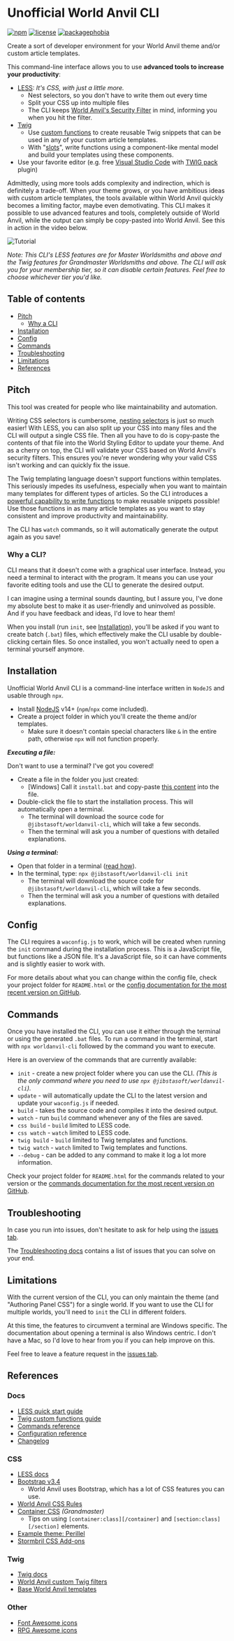 # Unofficial World Anvil CLI

[![npm](https://badgen.net/npm/v/@jibstasoft/worldanvil-cli)](https://www.npmjs.com/package/@jibstasoft/worldanvil-cli)
[![license](https://badgen.net/npm/license/@jibstasoft/worldanvil-cli)](https://github.com/JibstaMan/worldanvil-cli/blob/main/LICENSE)
[![packagephobia](https://badgen.net/packagephobia/install/@jibstasoft/worldanvil-cli)](https://packagephobia.com/result?p=@jibstasoft/worldanvil-cli)

Create a sort of developer environment for your World Anvil theme and/or custom article templates.

This command-line interface allows you to use **advanced tools to increase your productivity**:
- [LESS](./docs/less.md): _It's CSS, with just a little more._
  - Nest selectors, so you don't have to write them out every time
  - Split your CSS up into multiple files
  - The CLI keeps [World Anvil's Security Filter](https://www.worldanvil.com/w/WorldAnvilCodex/a/css#security) in mind, informing you when you hit the filter.
- [Twig](https://twig.symfony.com/doc/3.x/templates.html)
  - Use [custom functions](./docs/twig.md) to create reusable Twig snippets that can be used in any of your custom article templates.
  - With "[slots](./docs/twig.md#slots-twig-template-as-parameter)", write functions using a component-like mental model and build your templates using these components.
- Use your favorite editor (e.g. free [Visual Studio Code](https://code.visualstudio.com/) with [TWIG pack](https://marketplace.visualstudio.com/items?itemName=bajdzis.vscode-twig-pack) plugin)

Admittedly, using more tools adds complexity and indirection, which is definitely a trade-off. When your theme grows, or you have ambitious ideas with custom article templates, the tools available within World Anvil quickly becomes a limiting factor, maybe even demotivating. This CLI makes it possible to use advanced features and tools, completely outside of World Anvil, while the output can simply be copy-pasted into World Anvil. See this in action in the video below.

![Tutorial](./docs/tutorial.gif)

_Note: This CLI's LESS features are for Master Worldsmiths and above and the Twig features for Grandmaster Worldsmiths and above. The CLI will ask you for your membership tier, so it can disable certain features. Feel free to choose whichever tier you'd like._

## Table of contents
- [Pitch](#pitch)
  - [Why a CLI](#why-a-cli)
- [Installation](#installation)
- [Config](#config)
- [Commands](#commands)
- [Troubleshooting](#troubleshooting)
- [Limitations](#limitations)
- [References](#references)

## Pitch

This tool was created for people who like maintainability and automation.

Writing CSS selectors is cumbersome, [nesting selectors](./docs/less.md) is just so much easier! With LESS, you can also split up your CSS into many files and the CLI will output a single CSS file. Then all you have to do is copy-paste the contents of that file into the World Styling Editor to update your theme. And as a cherry on top, the CLI will validate your CSS based on World Anvil's security filters. This ensures you're never wondering why your valid CSS isn't working and can quickly fix the issue.

The Twig templating language doesn't support functions within templates. This seriously impedes its usefulness, especially when you want to maintain many templates for different types of articles. So the CLI introduces a [powerful capability to write functions](./docs/twig.md) to make reusable snippets possible! Use those functions in as many article templates as you want to stay consistent and improve productivity and maintainability.

The CLI has `watch` commands, so it will automatically generate the output again as you save!

### Why a CLI?

CLI means that it doesn't come with a graphical user interface. Instead, you need a terminal to interact with the program. It means you can use your favorite editing tools and use the CLI to generate the desired output.

I can imagine using a terminal sounds daunting, but I assure you, I've done my absolute best to make it as user-friendly and uninvolved as possible. And if you have feedback and ideas, I'd love to hear them!

When you install (run `init`, see [Installation](#installation)), you'll be asked if you want to create batch (`.bat`) files, which effectively make the CLI usable by double-clicking certain files. So once installed, you won't actually need to open a terminal yourself anymore.

## Installation

Unofficial World Anvil CLI is a command-line interface written in `NodeJS` and usable through `npx`.
- Install [NodeJS](https://nodejs.org/en/) v14+ (`npm`/`npx` come included).
- Create a project folder in which you'll create the theme and/or templates.
  - Make sure it doesn't contain special characters like `&` in the entire path, otherwise `npx` will not function properly.

___Executing a file:___

Don't want to use a terminal? I've got you covered!
- Create a file in the folder you just created:
  - [Windows] Call it `install.bat` and copy-paste [this content](https://raw.githubusercontent.com/JibstaMan/worldanvil-cli/main/assets/install.bat) into the file.
- Double-click the file to start the installation process. This will automatically open a terminal.
  - The terminal will download the source code for `@jibstasoft/worldanvil-cli`, which will take a few seconds.
  - Then the terminal will ask you a number of questions with detailed explanations.

___Using a terminal:___
- Open that folder in a terminal ([read how](./docs/terminal.md#opening-a-terminal)).
- In the terminal, type: `npx @jibstasoft/worldanvil-cli init`
  - The terminal will download the source code for `@jibstasoft/worldanvil-cli`, which will take a few seconds.
  - Then the terminal will ask you a number of questions with detailed explanations.

## Config

The CLI requires a `waconfig.js` to work, which will be created when running the `init` command during the installation process. This is a JavaScript file, but functions like a JSON file. It's a JavaScript file, so it can have comments and is slightly easier to work with.

For more details about what you can change within the config file, check your project folder for `README.html` or the [config documentation for the most recent version on GitHub](./assets/README.md#config).

## Commands

Once you have installed the CLI, you can use it either through the terminal or using the generated `.bat` files. To run a command in the terminal, start with `npx worldanvil-cli` followed by the command you want to execute. 

Here is an overview of the commands that are currently available:
- `init` - create a new project folder where you can use the CLI. _(This is the only command where you need to use `npx @jibstasoft/worldanvil-cli`)._
- `update` - will automatically update the CLI to the latest version and update your `waconfig.js` if needed.
- `build` - takes the source code and compiles it into the desired output.
- `watch` - run `build` command whenever any of the files are saved.
- `css build` - `build` limited to LESS code.
- `css watch` - `watch` limited to LESS code.
- `twig build` - `build` limited to Twig templates and functions.
- `twig watch` - `watch` limited to Twig templates and functions.
- `--debug` - can be added to any command to make it log a lot more information.

Check your project folder for `README.html` for the commands related to your version or the [commands documentation for the most recent version on GitHub](./assets/README.md#globs).

## Troubleshooting

In case you run into issues, don't hesitate to ask for help using the [issues tab](https://github.com/JibstaMan/worldanvil-cli/issues).

The [Troubleshooting docs](./docs/troubleshooting.md) contains a list of issues that you can solve on your end.

## Limitations

With the current version of the CLI, you can only maintain the theme (and "Authoring Panel CSS") for a single world. If you want to use the CLI for multiple worlds, you'll need to `init` the CLI in different folders.

At this time, the features to circumvent a terminal are Windows specific. The documentation about opening a terminal is also Windows centric. I don't have a Mac, so I'd love to hear from you if you can help improve on this.

Feel free to leave a feature request in the [issues tab](https://github.com/JibstaMan/worldanvil-cli/issues).

## References

### Docs
- [LESS quick start guide](./docs/less.md)
- [Twig custom functions guide](./docs/twig.md)
- [Commands reference](./assets/README.md#commands)
- [Configuration reference](./assets/README.md#config)
- [Changelog](./CHANGELOG.md)

### CSS
- [LESS docs](https://lesscss.org/features/)
- [Bootstrap v3.4](https://getbootstrap.com/docs/3.4/css/)
  - World Anvil uses Bootstrap, which has a lot of CSS features you can use.
- [World Anvil CSS Rules](https://www.worldanvil.com/w/WorldAnvilCodex/a/css#the-rules)
- [Container CSS](https://www.worldanvil.com/w/WorldAnvilCodex/a/css-grandmasters) _(Grandmaster)_
  - Tips on using `[container:class][/container]` and `[section:class][/section]` elements.
- [Example theme: Perillel](https://www.dropbox.com/s/kxgqvscy7bchiik/Perillel%20CSS.css?dl=0)
- [Stormbril CSS Add-ons](https://www.worldanvil.com/w/cathedris-stormbril/a/stormbril-s-css-add-ons21-article)

### Twig
- [Twig docs](https://twig.symfony.com/doc/3.x/templates.html)
- [World Anvil custom Twig filters](https://www.worldanvil.com/w/WorldAnvilCodex/a/block-template-filters-article)
- [Base World Anvil templates](https://github.com/iamromeo/worldanvil-templates/tree/master/article-templates/base-template)

### Other
- [Font Awesome icons](https://fontawesome.com/icons)
- [RPG Awesome icons](https://nagoshiashumari.github.io/Rpg-Awesome/)